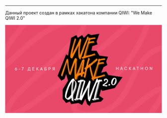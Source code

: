 
---

Данный проект создан в рамках хакатона компании QIWI: "We Make QIWI 2.0"

![](public/hackathon_logo.png)